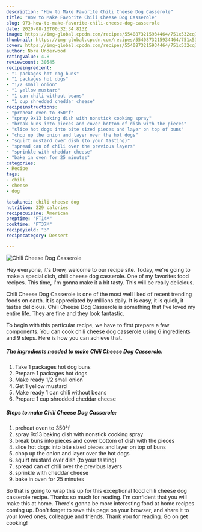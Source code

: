 ```yaml
---
description: "How to Make Favorite Chili Cheese Dog Casserole"
title: "How to Make Favorite Chili Cheese Dog Casserole"
slug: 973-how-to-make-favorite-chili-cheese-dog-casserole
date: 2020-08-10T00:32:34.813Z
image: https://img-global.cpcdn.com/recipes/5540873215934464/751x532cq70/chili-cheese-dog-casserole-recipe-main-photo.jpg
thumbnail: https://img-global.cpcdn.com/recipes/5540873215934464/751x532cq70/chili-cheese-dog-casserole-recipe-main-photo.jpg
cover: https://img-global.cpcdn.com/recipes/5540873215934464/751x532cq70/chili-cheese-dog-casserole-recipe-main-photo.jpg
author: Nora Underwood
ratingvalue: 4.8
reviewcount: 30545
recipeingredient:
- "1 packages hot dog buns"
- "1 packages hot dogs"
- "1/2 small onion"
- "1 yellow mustard"
- "1 can chili without beans"
- "1 cup shredded cheddar cheese"
recipeinstructions:
- "preheat oven to 350°f"
- "spray 9x13 baking dish with nonstick cooking spray"
- "break buns into pieces and cover bottom of dish with the pieces"
- "slice hot dogs into bite sized pieces and layer on top of buns"
- "chop up the onion and layer over the hot dogs"
- "squirt mustard over dish (to your tasting)"
- "spread can of chili over the previous layers"
- "sprinkle with cheddar cheese"
- "bake in oven for 25 minutes"
categories:
- Recipe
tags:
- chili
- cheese
- dog

katakunci: chili cheese dog 
nutrition: 229 calories
recipecuisine: American
preptime: "PT14M"
cooktime: "PT37M"
recipeyield: "3"
recipecategory: Dessert

---
```



![Chili Cheese Dog Casserole](https://img-global.cpcdn.com/recipes/5540873215934464/751x532cq70/chili-cheese-dog-casserole-recipe-main-photo.jpg)

Hey everyone, it's Drew, welcome to our recipe site. Today, we're going to make a special dish, chili cheese dog casserole. One of my favorites food recipes. This time, I'm gonna make it a bit tasty. This will be really delicious.



Chili Cheese Dog Casserole is one of the most well liked of recent trending foods on earth. It is appreciated by millions daily. It is easy, it is quick, it tastes delicious. Chili Cheese Dog Casserole is something that I've loved my entire life. They are fine and they look fantastic.


To begin with this particular recipe, we have to first prepare a few components. You can cook chili cheese dog casserole using 6 ingredients and 9 steps. Here is how you can achieve that.

<!--inarticleads1-->

##### The ingredients needed to make Chili Cheese Dog Casserole:

1. Take 1 packages hot dog buns
1. Prepare 1 packages hot dogs
1. Make ready 1/2 small onion
1. Get 1 yellow mustard
1. Make ready 1 can chili without beans
1. Prepare 1 cup shredded cheddar cheese




<!--inarticleads2-->

##### Steps to make Chili Cheese Dog Casserole:

1. preheat oven to 350°f
1. spray 9x13 baking dish with nonstick cooking spray
1. break buns into pieces and cover bottom of dish with the pieces
1. slice hot dogs into bite sized pieces and layer on top of buns
1. chop up the onion and layer over the hot dogs
1. squirt mustard over dish (to your tasting)
1. spread can of chili over the previous layers
1. sprinkle with cheddar cheese
1. bake in oven for 25 minutes




So that is going to wrap this up for this exceptional food chili cheese dog casserole recipe. Thanks so much for reading. I'm confident that you will make this at home. There's gonna be more interesting food at home recipes coming up. Don't forget to save this page on your browser, and share it to your loved ones, colleague and friends. Thank you for reading. Go on get cooking!

